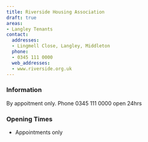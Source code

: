 ```yaml
---
title: Riverside Housing Association
draft: true
areas:
- Langley Tenants
contact:
  addresses:
  - Lingmell Close, Langley, Middleton
  phone:
  - 0345 111 0000
  web_addresses:
  - www.riverside.org.uk
---
```


### Information
By appoitment only. Phone 0345 111 0000 open 24hrs

### Opening Times
* Appointments only

